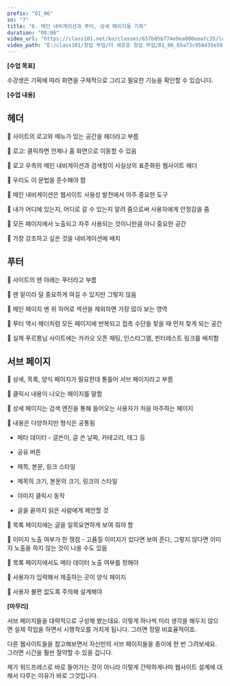 ```yaml
---
prefix: "01_06"
sn: "7"
title: "6. 메인 내비게이션과 푸터, 상세 페이지들 기획"
duration: "08:06"
video_url: "https://class101.net/ko/classes/657b05b774e9ea000eeafc35/lectures/65a73c950d35e5000d2ddd01"
video_path: "E:/class101/창업 부업/더 새로운 창업 부업/01_06_65a73c950d35e5000d2ddd01.mp4"
---
```


**[수업 목표]**

수강생은 기획에 따라 화면을 구체적으로 그리고 필요한 기능을 확인할 수 있습니다.

**[수업 내용]**

## 헤더

📌 사이트의 로고와 메뉴가 있는 공간을 헤더라고 부름

📌 로고: 클릭하면 언제나 홈 화면으로 이동할 수 있음

📌 로고 우측의 메인 내비게이션과 검색창이 사실상의 표준화된 웹사이트 헤더

📌 우리도 이 문법을 준수해야 함

📌 메인 내비게이션은 웹사이트 사용성 발전에서 아주 중요한 도구

📌 내가 어디에 있는지, 어디로 갈 수 있는지 알려 줌으로써 사용자에게 안정감을 줌

📌 모든 페이지에서 노출되고 자주 사용되는 것이니만큼 아니 중요한 공간

📌 가장 강조하고 싶은 것을 내비게이션에 배치

## 푸터

📌 사이트의 맨 아래는 푸터라고 부름

📌 맨 밑이라 덜 중요하게 여길 수 있지만 그렇지 않음

📌 메인 페이지 맨 위 히어로 섹션을 제외하면 가장 많이 보는 영역

📌 푸터 역시 헤더처럼 모든 페이지에 반복되고 접촉 수단을 찾을 때 먼저 찾게 되는 공간

📌 실제 푸르릉님 사이트에는 카카오 오픈 채팅, 인스타그램, 핀터레스트 링크를 배치함

## 서브 페이지

📌 상세, 목록, 양식 페이지가 필요한데 통틀어 서브 페이지라고 부름

📌 클릭시 내용이 나오는 페이지를 말함

📌 상세 페이지는 검색 엔진을 통해 들어오는 사용자가 처음 마주하는 페이지

📌 내용은 다양하지만 형식은 공통됨

- 메타 데이터 - 글쓴이, 글 쓴 날짜, 카테고리, 태그 등

- 공유 버튼

- 제목, 본문, 링크 스타일

- 제목의 크기, 본문의 크기, 링크의 스타일

- 이미지 클릭시 동작

- 글을 끝까지 읽은 사람에게 제안할 것

📌 목록 페이지에는 글을 일목요연하게 보여 줘야 함

📌 이미지 노출 여부가 한 쟁점 - 고품질 이미지가 있다면 보여 준다, 그렇지 않다면 이미지 노출을 하지 않는 것이 나을 수도 있음

📌 목록 페이지에서도 메타 데이터 노출 여부를 정해야

📌 사용자가 입력해서 제출하는 곳이 양식 페이지

📌 사용자 불편 없도록 주의해 설계해야

**[마무리]**

서브 페이지들을 대략적으로 구성해 봤는데요. 이렇게 하나씩 미리 생각을 해두지 않으면 실제 작업을 하면서 시행착오를 거치게 됩니다. 그러면
정말 비효율적이죠.

다른 웹사이트들을 참고해보면서 자신만의 서브 페이지들을 종이에 한 번 그려보세요. 그러면 시간을 훨씬 절약할 수 있을 겁니다.

제가 워드프레스로 바로 들어가는 것이 아니라 이렇게 간략하게나마 웹사이트 설계에 대해서 다루는 이유가 바로 그것입니다.
